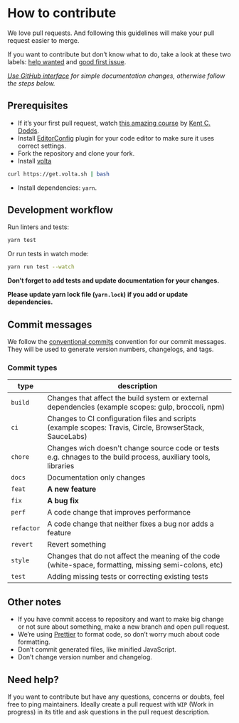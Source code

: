 # How to contribute

We love pull requests. And following this guidelines will make your pull request easier to merge.

If you want to contribute but don’t know what to do, take a look at these two labels: [help wanted](https://github.com/narcisse-app/narcisse-app/issues?q=is%3Aissue+is%3Aopen+label%3A%22help+wanted%22) and [good first issue](https://github.com/narcisse-app/narcisse-app/issues?q=is%3Aissue+is%3Aopen+label%3A%22good+first+issue%22).

_[Use GitHub interface](https://blog.sapegin.me/all/open-source-for-everyone/) for simple documentation changes, otherwise follow the steps below._

## Prerequisites

- If it’s your first pull request, watch [this amazing course](http://makeapullrequest.com/) by [Kent C. Dodds](https://twitter.com/kentcdodds).
- Install [EditorConfig](https://editorconfig.org/) plugin for your code editor to make sure it uses correct settings.
- Fork the repository and clone your fork.
- Install [volta](https://docs.volta.sh/guide/getting-started)

```bash
curl https://get.volta.sh | bash
```

- Install dependencies: `yarn`.

## Development workflow

Run linters and tests:

```bash
yarn test
```

Or run tests in watch mode:

```bash
yarn run test --watch
```

**Don’t forget to add tests and update documentation for your changes.**

**Please update yarn lock file (`yarn.lock`) if you add or update dependencies.**

## Commit messages

We follow the [conventional commits](https://www.conventionalcommits.org/en/v1.0.0/) convention for our commit messages.
They will be used to generate version numbers, changelogs, and tags.

### Commit types

| type       | description                                                                                                    |
| ---------- | -------------------------------------------------------------------------------------------------------------- |
| `build`    | Changes that affect the build system or external dependencies (example scopes: gulp, broccoli, npm)            |
| `ci`       | Changes to CI configuration files and scripts (example scopes: Travis, Circle, BrowserStack, SauceLabs)        |
| `chore`    | Changes wich doesn't change source code or tests e.g. chnages to the build process, auxiliary tools, libraries |
| `docs`     | Documentation only changes                                                                                     |
| `feat`     | **A new feature**                                                                                              |
| `fix`      | **A bug fix**                                                                                                  |
| `perf`     | A code change that improves performance                                                                        |
| `refactor` | A code change that neither fixes a bug nor adds a feature                                                      |
| `revert`   | Revert something                                                                                               |
| `style`    | Changes that do not affect the meaning of the code (white-space, formatting, missing semi-colons, etc)         |
| `test`     | Adding missing tests or correcting existing tests                                                              |

## Other notes

- If you have commit access to repository and want to make big change or not sure about something, make a new branch and open pull request.
- We’re using [Prettier](https://github.com/prettier/prettier) to format code, so don’t worry much about code formatting.
- Don’t commit generated files, like minified JavaScript.
- Don’t change version number and changelog.

## Need help?

If you want to contribute but have any questions, concerns or doubts, feel free to ping maintainers. Ideally create a pull request with `WIP` (Work in progress) in its title and ask questions in the pull request description.

